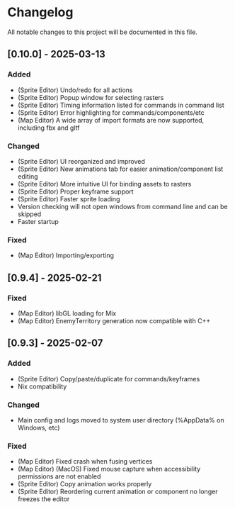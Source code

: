 # Changelog

All notable changes to this project will be documented in this file.

## [0.10.0] - 2025-03-13

### Added
- (Sprite Editor) Undo/redo for all actions
- (Sprite Editor) Popup window for selecting rasters
- (Sprite Editor) Timing information listed for commands in command list
- (Sprite Editor) Error highlighting for commands/components/etc
- (Map Editor) A wide array of import formats are now supported, including fbx and gltf

### Changed
- (Sprite Editor) UI reorganized and improved
- (Sprite Editor) New animations tab for easier animation/component list editing
- (Sprite Editor) More intuitive UI for binding assets to rasters
- (Sprite Editor) Proper keyframe support
- (Sprite Editor) Faster sprite loading
- Version checking will not open windows from command line and can be skipped
- Faster startup

### Fixed
- (Map Editor) Importing/exporting

## [0.9.4] - 2025-02-21

### Fixed
- (Map Editor) libGL loading for Mix
- (Map Editor) EnemyTerritory generation now compatible with C++

## [0.9.3] - 2025-02-07

### Added
- (Sprite Editor) Copy/paste/duplicate for commands/keyframes
- Nix compatibility

### Changed
- Main config and logs moved to system user directory (%AppData% on Windows, etc)

### Fixed
- (Map Editor) Fixed crash when fusing vertices
- (Map Editor) (MacOS) Fixed mouse capture when accessibility permissions are not enabled
- (Sprite Editor) Copy animation works properly
- (Sprite Editor) Reordering current animation or component no longer freezes the editor
